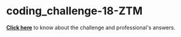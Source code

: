 # coding_challenge-18-ZTM

**[Click here](https://github.com/zero-to-mastery/coding_challenge-18)** to know about the challenge and professional's answers.

